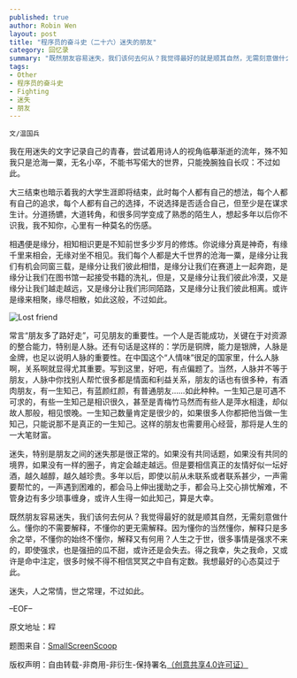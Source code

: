 ```yaml
---
published: true
author: Robin Wen
layout: post
title: "程序员的奋斗史（二十六）迷失的朋友"
category: 回忆录
summary: "既然朋友容易迷失，我们该何去何从？我觉得最好的就是顺其自然，无需刻意做什么。懂你的不需要解释，不懂你的更无需解释。因为懂你的当然懂你，解释只是多余之举，不懂你的始终不懂你，解释又有何用？人生之于世，很多事情是强求不来的，即使强求，也是强扭的瓜不甜，或许还是会失去。得之我幸，失之我命，又或许是命中注定，很多时候不得不相信冥冥之中自有定数。我想最好的心态莫过于此。"
tags: 
- Other
- 程序员的奋斗史
- Fighting
- 迷失
- 朋友
---
```


`文/温国兵`

我在用迷失的文字记录自己的青春，尝试着用诗人的视角临摹渐逝的流年，殊不知我只是沧海一粟，无名小卒，不能书写偌大的世界，只能挽腕独自长叹：不过如此。

大三结束也暗示着我的大学生涯即将结束，此时每个人都有自己的想法，每个人都有自己的追求，每个人都有自己的选择，不说选择是否适合自己，但至少是在谋求生计。分道扬镳，大道转角，和很多同学变成了熟悉的陌生人，想起多年以后你不识我，我不知你，心里有一种莫名的伤感。

相遇便是缘分，相知相识更是不知前世多少岁月的修炼。你说缘分真是神奇，有缘千里来相会，无缘对坐不相见。我们每个人都是大千世界的沧海一粟，是缘分让我们有机会同窗三载，是缘分让我们彼此相惜，是缘分让我们在赛道上一起奔跑，是缘分让我们在图书馆一起接受书籍的洗礼，但是，又是缘分让我们彼此冷漠，又是缘分让我们越走越远，又是缘分让我们形同陌路，又是缘分让我们彼此相离。或许是缘来相聚，缘尽相散，如此这般，不过如此。

![Lost friend](http://i.imgur.com/P8DS2Vw.png)

常言“朋友多了路好走”，可见朋友的重要性。一个人是否能成功，关键在于对资源的整合能力，特别是人脉。还有句话是这样的：学历是铜牌，能力是银牌，人脉是金牌，也足以说明人脉的重要性。在中国这个“人情味”很足的国家里，什么人脉啊，关系啊就显得尤其重要。写到这里，好吧，有点偏题了。当然，人脉并不等于朋友，人脉中你找别人帮忙很多都是情面和利益关系，朋友的话也有很多种，有酒肉朋友，有一生知己，有蓝颜红颜，有普通朋友……如此种种。一生知己是可遇不可求的，有些一生知己是相识很久，甚至是青梅竹马然而有些人是萍水相逢，却似故人那般，相见恨晚。一生知己数量肯定是很少的，如果很多人你都把他当做一生知己，只能说那不是真正的一生知己。这样的朋友也需要用心经营，那将是人生的一大笔财富。

迷失，特别是朋友之间的迷失那是很正常的。如果没有共同话题，如果没有共同的境界，如果没有一样的圈子，肯定会越走越远。但是要相信真正的友情好似一坛好酒，越久越醇，越久越珍贵。多年以后，即使以前从未联系或者联系甚少，一声需要帮忙的，一声遇到困难的，都会马上伸出援助之手，都会马上交心排忧解难，不管身边有多少琐事缠身，或许人生得一如此知己，算是大幸。

既然朋友容易迷失，我们该何去何从？我觉得最好的就是顺其自然，无需刻意做什么。懂你的不需要解释，不懂你的更无需解释。因为懂你的当然懂你，解释只是多余之举，不懂你的始终不懂你，解释又有何用？人生之于世，很多事情是强求不来的，即使强求，也是强扭的瓜不甜，或许还是会失去。得之我幸，失之我命，又或许是命中注定，很多时候不得不相信冥冥之中自有定数。我想最好的心态莫过于此。

迷失，人之常情，世之常理，不过如此。

–EOF–

原文地址：<a href="http://blog.csdn.net/justdb/article/details/9500233" target="_blank"><img src="http://i.imgur.com/BROigUO.jpg" title="程序员的奋斗史（二十六）迷失的朋友" height="16px" width="16px" border="0" alt="程序员的奋斗史（二十六）迷失的朋友" /></a>

题图来自：<a href="http://smallscreenscoop.com/claire-kate-lost/37069/" target="_blank">SmallScreenScoop</a>

版权声明：自由转载-非商用-非衍生-保持署名<a href="http://creativecommons.org/licenses/by-nc-nd/4.0/deed.zh" target="_blank">（创意共享4.0许可证）</a>
